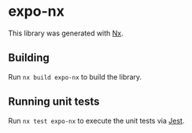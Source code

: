 # expo-nx

This library was generated with [Nx](https://nx.dev).

## Building

Run `nx build expo-nx` to build the library.

## Running unit tests

Run `nx test expo-nx` to execute the unit tests via [Jest](https://jestjs.io).
